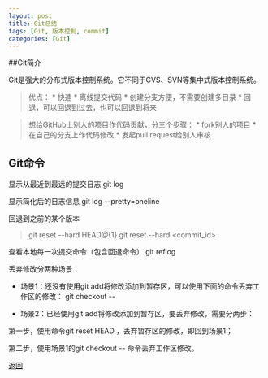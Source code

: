 ```yaml
---
layout: post
title: Git总结
tags: [Git, 版本控制, commit]
categories: [Git]
---
```




##Git简介

Git是强大的分布式版本控制系统。它不同于CVS、SVN等集中式版本控制系统。

> 优点：
	* 快速
    * 离线提交代码
	* 创建分支方便，不需要创建多目录
	* 回退，可以回退到过去，也可以回退到将来

> 想给GitHub上别人的项目作代码贡献，分三个步骤：
	* fork别人的项目
	* 在自己的分支上作代码修改
	* 发起pull request给别人审核


## Git命令

显示从最近到最远的提交日志
git log 

显示简化后的日志信息
git log --pretty=oneline

回退到之前的某个版本
 > git reset --hard HEAD@{1}
 > git reset --hard <commit_id>
  
查看本地每一次提交命令（包含回退命令）
git reflog


丢弃修改分两种场景：

* 场景1：还没有使用git add将修改添加到暂存区，可以使用下面的命令丢弃工作区的修改：
git checkout -- <file>

* 场景2：已经使用git add将修改添加到暂存区，要丢弃修改，需要分两步：

第一步，使用命令git reset HEAD <file>，丢弃暂存区的修改，即回到场景1；

第二步，使用场景1的git checkout -- <file>命令丢弃工作区修改。


<a href="{{ site.baseurl }}/index.html" class="btn-back">返回</a>